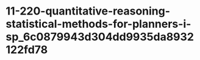 # 11-220-quantitative-reasoning-statistical-methods-for-planners-i-sp_6c0879943d304dd9935da8932122fd78